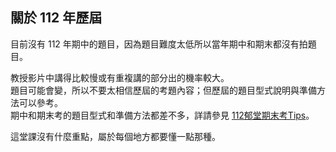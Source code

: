## 關於 112 年歷屆
目前沒有 112 年期中的題目，因為題目難度太低所以當年期中和期末都沒有拍題目。

教授影片中講得比較慢或有重複講的部分出的機率較大。  
題目可能會變，所以不要太相信歷屆的考題內容；但歷屆的題目型式說明與準備方法可以參考。  
期中和期末考的題目型式和準備方法都差不多，詳請參見 [112郁堂期末考Tips](https://github.com/just-improve-society/NTUST-ECE-past-exams/blob/main/%E8%80%83%E5%8F%A4%E9%A1%8C/%E5%A4%A7%E4%B8%89%E8%AA%B2%E7%A8%8B/%E7%B6%B2%E9%9A%9B%E7%B6%B2%E8%B7%AF%E8%88%87%E6%87%89%E7%94%A8/%E6%AD%B7%E5%B9%B4%E9%83%81%E5%A0%82%E6%9C%9F%E6%9C%AB/112/112%E9%83%81%E5%A0%82%E6%9C%9F%E6%9C%AB%E8%80%83Tips%202024-09-04%2020_03_30.pdf)。

這堂課沒有什麼重點，屬於每個地方都要懂一點那種。